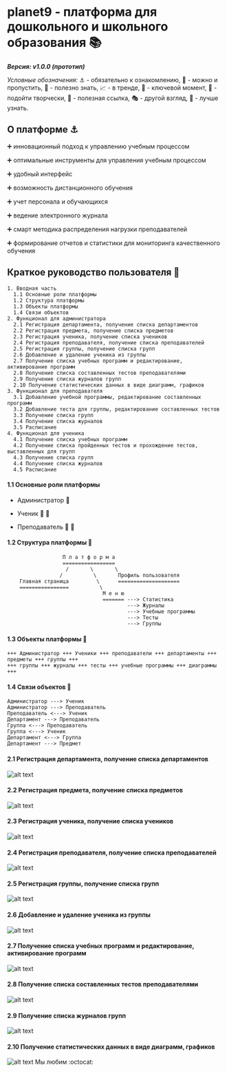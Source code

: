 # planet9 - платформа для дошкольного и школьного образования :books:
***Версия: v1.0.0 (прототип)***

*Условные обозначения:* :anchor: - обязательно к ознакомлению, :bookmark: - можно и пропустить, :telescope: - полезно знать, :chart_with_upwards_trend: - в тренде, :key: - ключевой момент, :art: - подойти творчески, :link: - полезная ссылка, :performing_arts: - другой взгляд, :mountain_cableway: - лучше узнать.
## О платформе :anchor:

:heavy_plus_sign: инновационный подход к управлению учебным процессом

:heavy_plus_sign: оптимальные инструменты для управления учебным процессом

:heavy_plus_sign: удобный интерфейс

:heavy_plus_sign: возможность дистанционного обучения

:heavy_plus_sign: учет персонала и обучающихся

:heavy_plus_sign: ведение электронного журнала

:heavy_plus_sign: смарт методика распределения нагрузки преподавателей

:heavy_plus_sign: формирование отчетов и статистики для мониторинга качественного обучения

## Краткое руководство пользователя :key:
```
1. Вводная часть
  1.1 Основные роли платформы
  1.2 Структура платформы
  1.3 Объекты платформы
  1.4 Связи объектов
2. Функционал для администратора
  2.1 Регистрация департамента, получение списка департаментов
  2.2 Регистрация предмета, получение списка предметов
  2.3 Регистрация ученика, получение списка учеников
  2.4 Регистрация преподавателя, получение списка преподавателей
  2.5 Регистрация группы, получение списка групп
  2.6 Добавление и удаление ученика из группы
  2.7 Получение списка учебных программ и редактирование, активирование программ
  2.8 Получение списка составленных тестов преподавателями
  2.9 Получение списка журналов групп
  2.10 Получение статистических данных в виде диаграмм, графиков
3. Функционал для преподавателя
  3.1 Добавление учебной программы, редактирование составленных программ
  3.2 Добавление теста для группы, редактирование составленных тестов
  3.3 Получение списка групп
  3.4 Получение списка журналов
  3.5 Расписание
4. Функционал для ученика
  4.1 Получение списка учебных программ
  4.2 Получение списка пройденных тестов и прохождение тестов, выставленных для групп
  4.3 Получение списка групп
  4.4 Получение списка журналов
  4.5 Расписание
 ```
#### 1.1 Основные роли платформы

 - Администратор  :bust_in_silhouette:
 
 - Ученик :girl: :boy:
 
 - Преподаватель :man: :woman:
 
#### 1.2 Структура платформы :telescope:
```
                  П л а т ф о р м а
                  =================
                   /       \       \ 
                 /          \       Профиль пользователя
    Главная страница         \      ====================
    ================          \
                               М е н ю 
                               ======= ---> Статистика
                                       ---> Журналы
                                       ---> Учебные программы
                                       ---> Тесты
                                       ---> Группы
```
#### 1.3 Объекты платформы :bookmark:
```
+++ Администратор +++ Ученики +++ преподаватели +++ департаменты +++ предметы +++ группы +++
+++ группы +++ журналы +++ тесты +++ учебные программы +++ диаграммы +++
```
#### 1.4 Связи объектов :telescope:
```
Администратор ---> Ученик
Администратор ---> Преподаватель
Преподаватель <---> Ученик
Департамент ---> Преподаватель
Группа <---> Преподаватель
Группа <---> Ученик
Департамент <---> Группа
Департамент ---> Предмет
```
#### 2.1 Регистрация департамента, получение списка департаментов
![alt text](screenshots/admin/departments.png "Инструкция-файл/Департаменты")
#### 2.2 Регистрация предмета, получение списка предметов
![alt text](screenshots/admin/subjects.png "Инструкция-файл/Предметы")
#### 2.3 Регистрация ученика, получение списка учеников
![alt text](screenshots/admin/scholars.png "Инструкция-файл/Ученики")
#### 2.4 Регистрация преподавателя, получение списка преподавателей
![alt text](screenshots/admin/teachers.png "Инструкция-файл/Преподаватели")
#### 2.5 Регистрация группы, получение списка групп
![alt text](screenshots/admin/groups.png "Инструкция-файл/Группы")
#### 2.6 Добавление и удаление ученика из группы
![alt text](screenshots/admin/groups1.png "Инструкция-файл/Группы и ученики")
#### 2.7 Получение списка учебных программ и редактирование, активирование программ
![alt text](screenshots/admin/programmes.png "Инструкция-файл/Программы")
#### 2.8 Получение списка составленных тестов преподавателями
![alt text](screenshots/admin/tests.png "Инструкция-файл/Тесты")
#### 2.9 Получение списка журналов групп
![alt text](screenshots/admin/journals.png "Инструкция-файл/Журналы")
#### 2.10 Получение статистических данных в виде диаграмм, графиков
![alt text](screenshots/admin/diagrams.png "Инструкция-файл/Статистика")
Мы любим :octocat:
